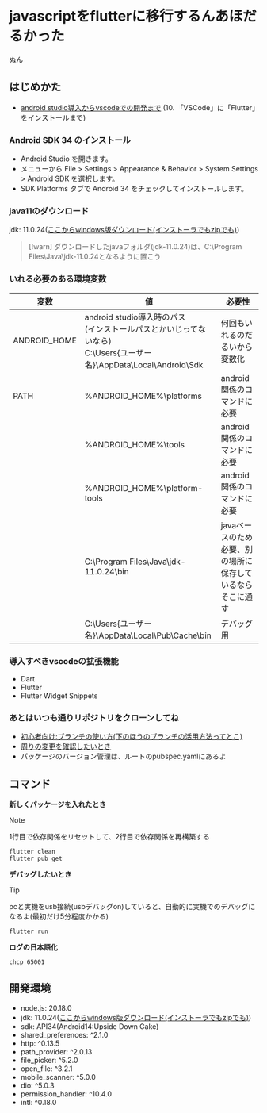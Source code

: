 # javascriptをflutterに移行するんあほだるかった

ぬん

## はじめかた

- [android studio導入からvscodeでの開発まで](https://qiita.com/shimizu-m1127/items/d8dfc2179bc01baaef6b)
(10. 「VSCode」に「Flutter」をインストールまで)

### Android SDK 34 のインストール
- Android Studio を開きます。
- メニューから File > Settings > Appearance & Behavior > System Settings > Android SDK を選択します。
- SDK Platforms タブで Android 34 をチェックしてインストールします。

### java11のダウンロード
jdk: 11.0.24([ここからwindows版ダウンロード(インストーラでもzipでも)](https://www.oracle.com/jp/java/technologies/javase/jdk11-archive-downloads.html))

> [!warn]
> ダウンロードしたjavaフォルダ(jdk-11.0.24)は、C:\Program Files\Java\jdk-11.0.24となるように置こう

### いれる必要のある環境変数

|変数|値|必要性|
|---|---|---|
|ANDROID_HOME|android studio導入時のパス<br>(インストールパスとかいじってないなら)<br>C:\Users\{ユーザー名}\AppData\Local\Android\Sdk|何回もいれるのだるいから変数化|
|PATH|%ANDROID_HOME%\platforms|android関係のコマンドに必要|
||%ANDROID_HOME%\tools|android関係のコマンドに必要|
||%ANDROID_HOME%\platform-tools|android関係のコマンドに必要|
||C:\Program Files\Java\jdk-11.0.24\bin|javaベースのため必要、別の場所に保存しているならそこに通す|
||C:\Users\{ユーザー名}\AppData\Local\Pub\Cache\bin|デバッグ用|

### 導入すべきvscodeの拡張機能
- Dart
- Flutter
- Flutter  Widget Snippets

### あとはいつも通りリポジトリをクローンしてね
- [初心者向け:ブランチの使い方(下のほうのブランチの活用方法ってとこ)](https://www.kagoya.jp/howto/rentalserver/webtrend/vscode/)
- [周りの変更を確認したいとき](https://envader.plus/article/368)
- パッケージのバージョン管理は、ルートのpubspec.yamlにあるよ

## コマンド
**新しくパッケージを入れたとき**

> [!note]  
> 1行目で依存関係をリセットして、2行目で依存関係を再構築する

```
flutter clean
flutter pub get
```

**デバッグしたいとき**

> [!tip]
> pcと実機をusb接続(usbデバッグon)していると、自動的に実機でのデバッグになるよ(最初だけ5分程度かかる)

```
flutter run
```

**ログの日本語化**
```
chcp 65001
```

## 開発環境
  - node.js: 20.18.0
  - jdk: 11.0.24([ここからwindows版ダウンロード(インストーラでもzipでも)](https://www.oracle.com/jp/java/technologies/javase/jdk11-archive-downloads.html))
  - sdk: API34(Android14:Upside Down Cake)
  - shared_preferences: ^2.1.0
  - http: ^0.13.5
  - path_provider: ^2.0.13
  - file_picker: ^5.2.0
  - open_file: ^3.2.1
  - mobile_scanner: ^5.0.0 
  - dio: ^5.0.3
  - permission_handler: ^10.4.0
  - intl: ^0.18.0

